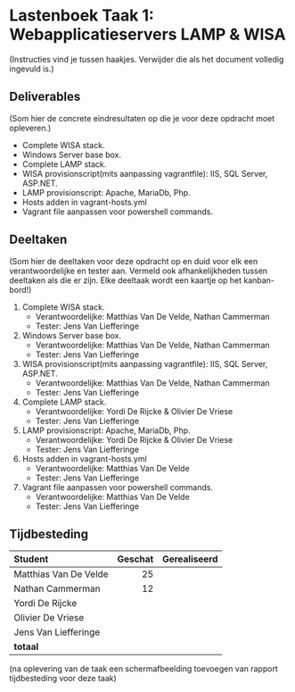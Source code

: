 # Lastenboek Taak 1: Webapplicatieservers LAMP & WISA

(Instructies vind je tussen haakjes. Verwijder die als het document volledig ingevuld is.)

## Deliverables

(Som hier de concrete eindresultaten op die je voor deze opdracht moet opleveren.)

* Complete WISA stack.
* Windows Server base box.
* Complete LAMP stack.
* WISA provisionscript(mits aanpassing vagrantfile): IIS, SQL Server, ASP.NET. 
* LAMP provisionscript: Apache, MariaDb, Php.
* Hosts adden in vagrant-hosts.yml
* Vagrant file aanpassen voor powershell commands.

## Deeltaken

(Som hier de deeltaken voor deze opdracht op en duid voor elk een verantwoordelijke en tester aan. Vermeld ook afhankelijkheden tussen deeltaken als die er zijn. Elke deeltaak wordt een kaartje op het kanban-bord!)

1. Complete WISA stack.
    - Verantwoordelijke: Matthias Van De Velde, Nathan Cammerman
    - Tester: Jens Van Liefferinge
2. Windows Server base box.
    - Verantwoordelijke: Matthias Van De Velde, Nathan Cammerman
    - Tester: Jens Van Liefferinge
3. WISA provisionscript(mits aanpassing vagrantfile): IIS, SQL Server, ASP.NET.
    - Verantwoordelijke: Matthias Van De Velde, Nathan Cammerman
    - Tester: Jens Van Liefferinge
4. Complete LAMP stack.
    - Verantwoordelijke: Yordi De Rijcke & Olivier De Vriese
    - Tester: Jens Van Liefferinge
5. LAMP provisionscript: Apache, MariaDb, Php.
    - Verantwoordelijke: Yordi De Rijcke & Olivier De Vriese
    - Tester: Jens Van Liefferinge
6. Hosts adden in vagrant-hosts.yml
    - Verantwoordelijke: Matthias Van De Velde
    - Tester: Jens Van Liefferinge
7. Vagrant file aanpassen voor powershell commands.
    - Verantwoordelijke: Matthias Van De Velde
    - Tester: Jens Van Liefferinge


## Tijdbesteding

| Student    | Geschat | Gerealiseerd |
| :---       | ---:    | ---:         |
| Matthias Van De Velde   |    25     |              |
| Nathan Cammerman   |    12     |              |
| Yordi De Rijcke |         |              |
| Olivier De Vriese   |         |              |
| Jens Van Liefferinge   |         |              |
| **totaal** |         |              |

(na oplevering van de taak een schermafbeelding toevoegen van rapport tijdbesteding voor deze taak)
